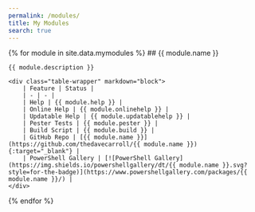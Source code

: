 ```yaml
---
permalink: /modules/
title: My Modules
search: true
---
```


{% for module in site.data.mymodules %}
    ## {{ module.name }}

    {{ module.description }}

    <div class="table-wrapper" markdown="block">
        | Feature | Status |
        | - | - |
        | Help | {{ module.help }} |
        | Online Help | {{ module.onlinehelp }} |
        | Updatable Help | {{ module.updatablehelp }} |
        | Pester Tests | {{ module.pester }} |
        | Build Script | {{ module.build }} |
        | GitHub Repo | [{{ module.name }}](https://github.com/thedavecarroll/{{ module.name }}){:target="_blank"} |
        | PowerShell Gallery | [![PowerShell Gallery](https://img.shields.io/powershellgallery/dt/{{ module.name }}.svg?style=for-the-badge)](https://www.powershellgallery.com/packages/{{ module.name }}/) |
    </div>
{% endfor %}
